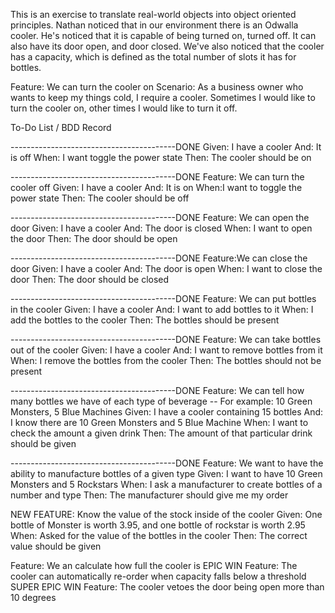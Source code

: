 This is an exercise to translate real-world objects into object oriented principles. 
Nathan noticed that in our environment there is an Odwalla cooler. 
He's noticed that it is capable of being turned on, turned off.
It can also have its door open, and door closed.
We've also noticed that the cooler has a capacity, which is defined as the total 
number of slots it has for bottles.


Feature: We can turn the cooler on
Scenario:
As a business owner who wants to keep my things cold, I require a cooler.
Sometimes I would like to turn the cooler on, other times I would like to turn it off.

To-Do List / BDD Record

-----------------------------------------DONE
Given: I have a cooler
And: It is off
When: I want toggle the power state
Then: The cooler should be on

-----------------------------------------DONE
Feature: We can turn the cooler off
Given: I have a cooler
And: It is on
When:I want to toggle the power state
Then: The cooler should be off

-----------------------------------------DONE
Feature: We can open the door
Given: I have a cooler
And: The door is closed
When: I want to open the door
Then: The door should be open

-----------------------------------------DONE
Feature:We can close the door
Given: I have a cooler
And: The door is open
When: I want to close the door
Then: The door should be closed

-----------------------------------------DONE
Feature: We can put bottles in the cooler
Given: I have a cooler
And: I want to add bottles to it
When: I add the bottles to the cooler
Then: The bottles should be present

-----------------------------------------DONE
Feature: We can take bottles out of the cooler
Given: I have a cooler
And: I want to remove bottles from it
When: I remove the bottles from the cooler
Then: The bottles should not be present

-----------------------------------------DONE
Feature: We can tell how many bottles we have of each type of beverage
-- For example: 10 Green Monsters, 5 Blue Machines
Given: I have a cooler containing 15 bottles
And: I know there are 10 Green Monsters and 5 Blue Machine
When: I want to check the amount a given drink
Then: The amount of that particular drink should be given

-----------------------------------------DONE
Feature: We want to have the ability to manufacture bottles of a given type
Given: I want to have 10 Green Monsters and 5 Rockstars
When: I ask a manufacturer to create bottles of a number and type
Then: The manufacturer should give me my order

NEW FEATURE: Know the value of the stock inside of the cooler
Given: One bottle of Monster is worth 3.95, and one bottle of rockstar is worth 2.95
When: Asked for the value of the bottles in the cooler
Then: The correct value should be given

Feature: We an calculate how full the cooler is
EPIC WIN Feature: The cooler can automatically re-order when capacity falls below a threshold
SUPER EPIC WIN Feature: The cooler vetoes the door being open more than 10 degrees 
